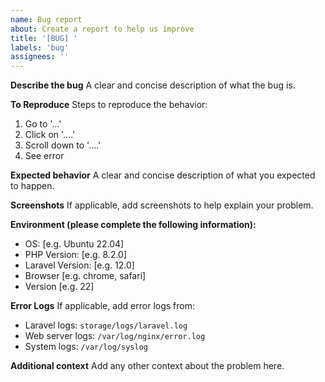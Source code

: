 ```yaml
---
name: Bug report
about: Create a report to help us improve
title: '[BUG] '
labels: 'bug'
assignees: ''
---
```


**Describe the bug**
A clear and concise description of what the bug is.

**To Reproduce**
Steps to reproduce the behavior:
1. Go to '...'
2. Click on '....'
3. Scroll down to '....'
4. See error

**Expected behavior**
A clear and concise description of what you expected to happen.

**Screenshots**
If applicable, add screenshots to help explain your problem.

**Environment (please complete the following information):**
- OS: [e.g. Ubuntu 22.04]
- PHP Version: [e.g. 8.2.0]
- Laravel Version: [e.g. 12.0]
- Browser [e.g. chrome, safari]
- Version [e.g. 22]

**Error Logs**
If applicable, add error logs from:
- Laravel logs: `storage/logs/laravel.log`
- Web server logs: `/var/log/nginx/error.log`
- System logs: `/var/log/syslog`

**Additional context**
Add any other context about the problem here.

